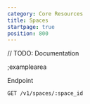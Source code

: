 ```yaml
---
category: Core Resources
title: Spaces
startpage: true
position: 800
---
```


// TODO: Documentation

;examplearea

Endpoint

```bash
GET /v1/spaces/:space_id
```
